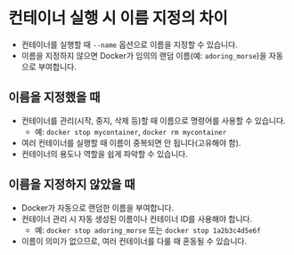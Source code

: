 # 컨테이너 실행 시 이름 지정의 차이

- 컨테이너를 실행할 때 `--name` 옵션으로 이름을 지정할 수 있습니다.
- 이름을 지정하지 않으면 Docker가 임의의 랜덤 이름(예: `adoring_morse`)을 자동으로 부여합니다.

## 이름을 지정했을 때
- 컨테이너를 관리(시작, 중지, 삭제 등)할 때 이름으로 명령어를 사용할 수 있습니다.
  - 예: `docker stop mycontainer`, `docker rm mycontainer`
- 여러 컨테이너를 실행할 때 이름이 중복되면 안 됩니다(고유해야 함).
- 컨테이너의 용도나 역할을 쉽게 파악할 수 있습니다.

## 이름을 지정하지 않았을 때
- Docker가 자동으로 랜덤한 이름을 부여합니다.
- 컨테이너 관리 시 자동 생성된 이름이나 컨테이너 ID를 사용해야 합니다.
  - 예: `docker stop adoring_morse` 또는 `docker stop 1a2b3c4d5e6f`
- 이름이 의미가 없으므로, 여러 컨테이너를 다룰 때 혼동될 수 있습니다.